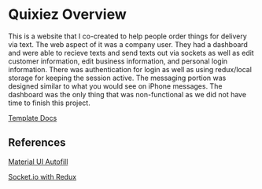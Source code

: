 # Quixiez Overview

This is a website that I co-created to help people order things for delivery via text. The web aspect of it was a company user. They had a dashboard and were able to recieve texts and send texts out via sockets as well as edit customer information, edit business information, and personal login information. There was authentication for login as well as using redux/local storage for keeping the session active. The messaging portion was designed similar to what you would see on iPhone messages. The dashboard was the only thing that was non-functional as we did not have time to finish this project.

[Template Docs](Black-Dashboard-Pro-React)


## References

[Material UI Autofill](https://material-ui.com/demos/autocomplete/)

[Socket.io with Redux](https://medium.com/@gethylgeorge/using-socket-io-in-react-redux-app-to-handle-real-time-data-c0e734297795)
